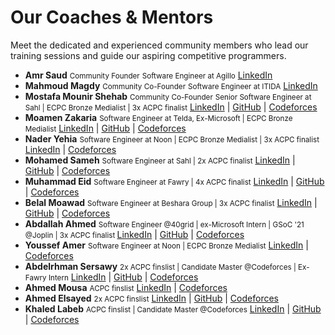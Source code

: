<div class="hero-section">
  <h1>Our Coaches & Mentors</h1>
  <p class="md-typeset hero-subtitle">
    Meet the dedicated and experienced community members who lead our training sessions and guide our aspiring competitive programmers.
  </p>
</div>

<div class="coach-section" markdown="1">
  <ul>
    <li id="amr-saud">
        <strong>Amr Saud</strong>
        <small>Community Founder</small>
        <small>Software Engineer at Agillo</small>
        <a href="https://www.linkedin.com/in/amr-saud/" target="_blank">LinkedIn</a> 
    </li>
    <li id="amr-saud">
        <strong>Mahmoud Magdy</strong>
        <small>Community Co-Founder</small>
        <small>Software Engineer at ITIDA</small>
        <a href="https://www.linkedin.com/in/mahmoud-magdy-60628915a/" target="_blank">LinkedIn</a> 
    </li>
    <li id="mostafa-mounir-shehab">
        <strong>Mostafa Mounir Shehab</strong>
        <small>Community Co-Founder</small>
        <small>Senior Software Engineer at Sahl | ECPC Bronze Medialist | 3x ACPC finalist</small>
        <a href="https://www.linkedin.com/in/mari000/" target="_blank">LinkedIn</a> |
        <a href="https://github.com/SuperMari000" target="_blank">GitHub</a> |
        <a href="https://codeforces.com/profile/SuperMari0" target="_blank">Codeforces</a>
    </li>
    <li id="moamen-zakaria">
        <strong>Moamen Zakaria</strong>
        <small>Software Engineer at Telda, Ex-Microsoft | ECPC Bronze Medialist</small>
        <a href="https://www.linkedin.com/in/moamen-zakaria-465543177/" target="_blank">LinkedIn</a> |
        <a href="https://github.com/meomnzak" target="_blank">GitHub</a> |
        <a href="https://codeforces.com/profile/moemn_zakaria" target="_blank">Codeforces</a>
    </li>
    <li id="nader-yehia">
        <strong>Nader Yehia</strong>
        <small>Software Engineer at Noon | ECPC Bronze Medialist | 3x ACPC finalist</small>
        <a href="https://www.linkedin.com/in/naderyahia/" target="_blank">LinkedIn</a> |
        <a href="https://codeforces.com/profile/naderr" target="_blank">Codeforces</a>
    </li>
    <li id="mohamed-sameh">
        <strong>Mohamed Sameh</strong>
        <small>Software Engineer at Sahl |  2x ACPC finalist</small>
        <a href="https://www.linkedin.com/in/mohamedsamehmohamed/" target="_blank">LinkedIn</a> |
        <a href="https://github.com/MohamedSamehMohamed" target="_blank">GitHub</a> |
        <a href="https://codeforces.com/profile/MohamedSameh" target="_blank">Codeforces</a>
    </li>
    <li id="muhammad-eid">
        <strong>Muhammad Eid</strong>
        <small>Software Engineer at Fawry |  4x ACPC finalist</small>
        <a href="https://www.linkedin.com/in/mohammed-eid35/" target="_blank">LinkedIn</a> |
        <a href="https://github.com/Mohammed-eid35" target="_blank">GitHub</a> |
        <a href="https://codeforces.com/profile/Alien35" target="_blank">Codeforces</a>
    </li>
    <li id="belal-moawad">
        <strong>Belal Moawad</strong>
        <small>Software Engineer at Beshara Group |  3x ACPC finalist</small>
        <a href="https://www.linkedin.com/in/belal-moawad-933513209/" target="_blank">LinkedIn</a> |
        <a href="https://github.com/BelalMoawad" target="_blank">GitHub</a> |
        <a href="https://codeforces.com/profile/BelalMoawad" target="_blank">Codeforces</a>
    </li>
    <li id="abdallah-ahmed">
        <strong>Abdallah Ahmed</strong>
        <small> Software Engineer @40grid | ex-Microsoft Intern | GSoC '21 @Joplin | 3x ACPC finalist </small>
        <a href="https://www.linkedin.com/in/xuser5000/" target="_blank">LinkedIn</a> |
        <a href="https://github.com/xUser5000" target="_blank">GitHub</a> |
        <a href="https://codeforces.com/profile/xUser5000" target="_blank">Codeforces</a>
    </li>
    <li id="youssef-amer">
        <strong>Youssef Amer</strong>
        <small>Software Engineer at Noon | ECPC Bronze Medialist</small>
        <a href="https://www.linkedin.com/in/youssef3ahmed/" target="_blank">LinkedIn</a> |
        <a href="https://codeforces.com/profile/uamer" target="_blank">Codeforces</a>
    </li>
     <li id="abdelrhman-sersawy">
        <strong>Abdelrhman Sersawy</strong>
        <small>2x ACPC finslist | Candidate Master @Codeforces | Ex-Fawry Intern</small>
        <a href="https://www.linkedin.com/in/sersawy/" target="_blank">LinkedIn</a> |
        <a href="https://github.com/Abdelrhmansersawy/" target="_blank">GitHub</a> |
        <a href="https://codeforces.com/profile/Sersawy" target="_blank">Codeforces</a>
    </li>
    <li id="ahmed-mousa">
        <strong>Ahmed Mousa</strong>
        <small>ACPC finslist</small>
        <a href="https://www.linkedin.com/in/mosmos/" target="_blank">LinkedIn</a> |
        <a href="https://codeforces.com/profile/Mousa" target="_blank">Codeforces</a>
    </li>
    <li id="ahmed-elsyaed">
        <strong>Ahmed Elsayed</strong>
        <small>2x ACPC finslist</small>
        <a href="https://www.linkedin.com/in/ahmedelsayedmousa/" target="_blank">LinkedIn</a> |
        <a href="https://github.com/aalsayed70" target="_blank">GitHub</a> |
        <a href="https://codeforces.com/profile/-Ahmed_-_Elsayed-" target="_blank">Codeforces</a>
    </li>
    <li id="khaled-labeb">
        <strong>Khaled Labeb</strong>
        <small>ACPC finslist | Candidate Master @Codeforces</small>
        <a href="https://www.linkedin.com/in/khaled-mohamed-98700a246/" target="_blank">LinkedIn</a> |
        <a href="https://github.com/khalwsh/" target="_blank">GitHub</a> |
        <a href="https://codeforces.com/profile/Khalwsh" target="_blank">Codeforces</a>
    </li>
  </ul>
</div> 
